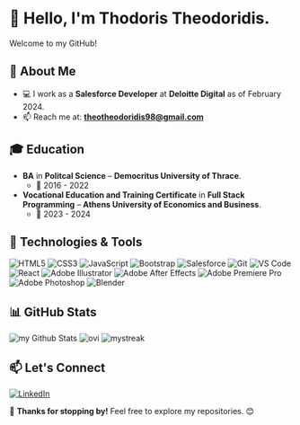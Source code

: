 # 👋 Hello, I'm Thodoris Theodoridis.  

Welcome to my GitHub!

## 🔹 About Me  
- 💻 I work as a **Salesforce Developer** at **Deloitte Digital** as of February 2024.
- 📫 Reach me at: **theotheodoridis98@gmail.com**  

## 🎓 Education  
- **BA** in **Politcal Science** – **Democritus University of Thrace**.
  - 📆 2016 - 2022
- **Vocational Education and Training Certificate** in **Full Stack Programming** – **Athens University of Economics and Business**.
  - 📆 2023 - 2024  

## 🔧 Technologies & Tools  

![HTML5](https://img.shields.io/badge/HTML5-E34F26?style=for-the-badge&logo=html5&logoColor=white)  ![CSS3](https://img.shields.io/badge/CSS3-1572B6?style=for-the-badge&logo=css3&logoColor=white)  ![JavaScript](https://img.shields.io/badge/JavaScript-F7DF1E?style=for-the-badge&logo=javascript&logoColor=black)  ![Bootstrap](https://img.shields.io/badge/Bootstrap-563D7C?style=for-the-badge&logo=bootstrap&logoColor=white)  ![Salesforce](https://img.shields.io/badge/Salesforce-00A1E0?style=for-the-badge&logo=salesforce&logoColor=white)  ![Git](https://img.shields.io/badge/Git-F05032?style=for-the-badge&logo=git&logoColor=white)  ![VS Code](https://img.shields.io/badge/VS%20Code-007ACC?style=for-the-badge&logo=visual-studio-code&logoColor=white)  ![React](https://img.shields.io/badge/React-61DAFB?style=for-the-badge&logo=react&logoColor=black)  ![Adobe Illustrator](https://img.shields.io/badge/Adobe%20Illustrator-FF9A00?style=for-the-badge&logo=adobeillustrator&logoColor=white)  ![Adobe After Effects](https://img.shields.io/badge/Adobe%20After%20Effects-9999FF?style=for-the-badge&logo=adobeaftereffects&logoColor=white)  ![Adobe Premiere Pro](https://img.shields.io/badge/Adobe%20Premiere%20Pro-9999FF?style=for-the-badge&logo=adobepremierepro&logoColor=white)  ![Adobe Photoshop](https://img.shields.io/badge/Adobe%20Photoshop-31A8FF?style=for-the-badge&logo=adobephotoshop&logoColor=white)  ![Blender](https://img.shields.io/badge/Blender-F5792A?style=for-the-badge&logo=blender&logoColor=white)  

## 📊 GitHub Stats  
<p>
  <img src="https://github-readme-stats.vercel.app/api?username=theotheodoridis98&include_all_commits=true&count_private=true&show_icons=true&line_height=20&title_color=2B5BBD&icon_color=1124BB&text_color=A1A1A1&bg_color=0,000000,130F40" alt="my Github Stats"/>
  <img src="https://github-readme-stats.vercel.app/api/top-langs?username=theotheodoridis98&show_icons=true&locale=en&layout=compact&theme=chartreuse-dark" alt="ovi"/>
  <img src="https://github-readme-streak-stats.herokuapp.com/?user=theotheodoridis98&theme=tokyonight" alt="mystreak"/>
</p>

## 📫 Let's Connect  
[![LinkedIn](https://img.shields.io/badge/LinkedIn-0077B5?style=for-the-badge&logo=linkedin&logoColor=white)](https://www.linkedin.com/in/thodoristheodoridis)

🚀 **Thanks for stopping by!** Feel free to explore my repositories. 😊  

